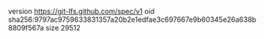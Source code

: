 version https://git-lfs.github.com/spec/v1
oid sha256:9797ac9759633831357a20b2e1edfae3c697667e9b60345e26a638b8809f567a
size 29512
